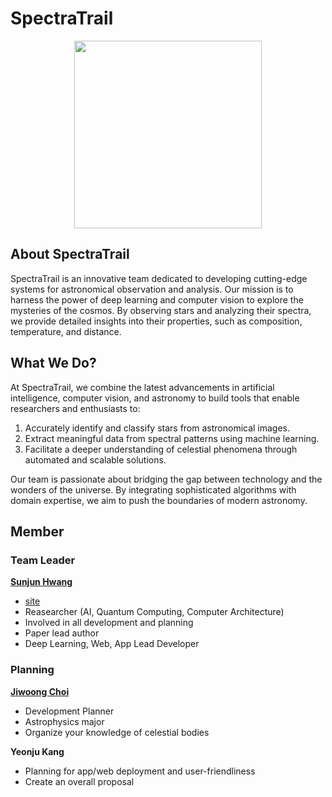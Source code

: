 # SpectraTrail
<p align="center">
  <img src="https://i.imgur.com/3mjr2kB.png" width=300/>
</p>

## About SpectraTrail
SpectraTrail is an innovative team dedicated to developing cutting-edge systems for astronomical observation and analysis. Our mission is to harness the power of deep learning and computer vision to explore the mysteries of the cosmos. By observing stars and analyzing their spectra, we provide detailed insights into their properties, such as composition, temperature, and distance.

## What We Do?
At SpectraTrail, we combine the latest advancements in artificial intelligence, computer vision, and astronomy to build tools that enable researchers and enthusiasts to:

1. Accurately identify and classify stars from astronomical images.
2. Extract meaningful data from spectral patterns using machine learning.
3. Facilitate a deeper understanding of celestial phenomena through automated and scalable solutions.

Our team is passionate about bridging the gap between technology and the wonders of the universe. By integrating sophisticated algorithms with domain expertise, we aim to push the boundaries of modern astronomy.



## Member 
### Team Leader
[**Sunjun Hwang**](https://github.com/justinbrianhwang)
- [site](https://sites.google.com/view/seonjunhwang)
- Reasearcher (AI, Quantum Computing, Computer Architecture)
- Involved in all development and planning
- Paper lead author
- Deep Learning, Web, App Lead Developer

### Planning 
[**Jiwoong Choi**](https://github.com/Pinchpeach)
- Development Planner
- Astrophysics major
- Organize your knowledge of celestial bodies

**Yeonju Kang**
- Planning for app/web deployment and user-friendliness
- Create an overall proposal 

